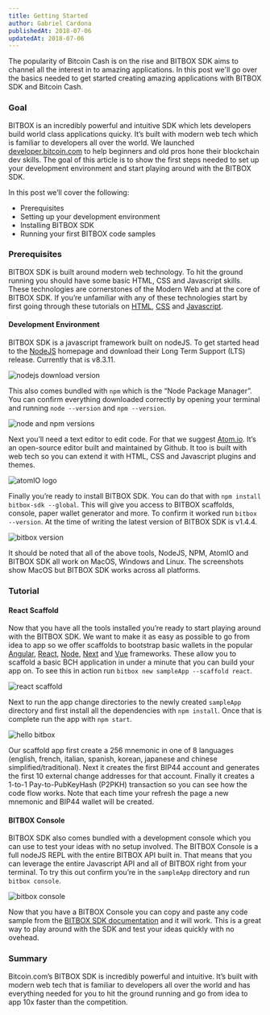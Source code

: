 ```yaml
---
title: Getting Started
author: Gabriel Cardona
publishedAt: 2018-07-06
updatedAt: 2018-07-06
---
```


The popularity of Bitcoin Cash is on the rise and BITBOX SDK aims to channel all the interest in to amazing applications. In this post we'll go over the basics needed to get started creating amazing applications with BITBOX SDK and Bitcoin Cash.

### Goal

BITBOX is an incredibly powerful and intuitive SDK which lets developers build world class applications quicky. It’s built with modern web tech which is familiar to developers all over the world. We launched [developer.bitcoin.com](https://developer.bitcoin.com/) to help beginners and old pros hone their blockchain dev skills. The goal of this article is to show the first steps needed to set up your development environment and start playing around with the BITBOX SDK.

In this post we’ll cover the following:

- Prerequisites
- Setting up your development environment
- Installing BITBOX SDK
- Running your first BITBOX code samples

### Prerequisites

BITBOX SDK is built around modern web technology. To hit the ground running you should have some basic HTML, CSS and Javascript skills. These technologies are cornerstones of the Modern Web and at the core of BITBOX SDK. If you’re unfamiliar with any of these technologies start by first going through these tutorials on [HTML](https://www.w3schools.com/htmL/), [CSS](https://www.w3schools.com/css/) and [Javascript](https://www.w3schools.com/jS/default.asp).

#### Development Environment

BITBOX SDK is a javascript framework built on nodeJS. To get started head to the [NodeJS](https://nodejs.org/en/) homepage and download their Long Term Support (LTS) release. Currently that is v8.3.11.

![nodejs download version](/images/node-version.png)

This also comes bundled with `npm` which is the “Node Package Manager”. You can confirm everything downloaded correctly by opening your terminal and running `node --version` and `npm --version`.

![node and npm versions](/images/npm-version.png)

Next you’ll need a text editor to edit code. For that we suggest [Atom.io](http://atom.io/). It’s an open-source editor built and maintained by Github. It too is built with web tech so you can extend it with HTML, CSS and Javascript plugins and themes.

![atomIO logo](/images/atomio.png)

Finally you’re ready to install BITBOX SDK. You can do that with `npm install bitbox-sdk --global`. This will give you access to BITBOX scaffolds, console, paper wallet generator and more. To confirm it worked run `bitbox --version`. At the time of writing the latest version of BITBOX SDK is v1.4.4.

![bitbox version](/images/bitbox-version.png)

It should be noted that all of the above tools, NodeJS, NPM, AtomIO and BITBOX SDK all work on MacOS, Windows and Linux. The screenshots show MacOS but BITBOX SDK works across all platforms.

### Tutorial

#### React Scaffold

Now that you have all the tools installed you’re ready to start playing around with the BITBOX SDK. We want to make it as easy as possible to go from idea to app so we offer scaffolds to bootstrap basic wallets in the popular [Angular](https://github.com/Bitcoin-com/bitbox-scaffold-angular), [React](https://github.com/Bitcoin-com/bitbox-scaffold-react), [Node](https://github.com/Bitcoin-com/bitbox-scaffold-node), [Next](https://github.com/Bitcoin-com/bitbox-scaffold-next) and [Vue](https://github.com/Bitcoin-com/bitbox-scaffold-vue) frameworks. These allow you to scaffold a basic BCH application in under a minute that you can build your app on. To see this in action run `bitbox new sampleApp --scaffold react`.

![react scaffold](/images/react-scaffold.png)

Next to run the app change directories to the newly created `sampleApp` directory and first install all the dependencies with `npm install`. Once that is complete run the app with `npm start`.

![hello bitbox](/images/hello-bitbox2.png)

Our scaffold app first create a 256 mnemonic in one of 8 languages (english, french, italian, spanish, korean, japanese and chinese simplified/traditional). Next it creates the first BIP44 account and generates the first 10 external change addresses for that account. Finally it creates a 1-to-1 Pay-to-PubKeyHash (P2PKH) transaction so you can see how the code flow works. Note that each time your refresh the page a new mnemonic and BIP44 wallet will be created.

#### BITBOX Console

BITBOX SDK also comes bundled with a development console which you can use to test your ideas with no setup involved. The BITBOX Console is a full nodeJS REPL with the entire BITBOX API built in. That means that you can leverage the entire Javascript API and all of BITBOX right from your terminal. To try this out confirm you’re in the `sampleApp` directory and run `bitbox console`.

![bitbox console](/images/bitbox-console.png)

Now that you have a BITBOX Console you can copy and paste any code sample from the [BITBOX SDK documentation](https://developer.bitcoin.com/bitbox/docs/getting-started.html) and it will work. This is a great way to play around with the SDK and test your ideas quickly with no ovehead.

### Summary

Bitcoin.com’s BITBOX SDK is incredibly powerful and intuitive. It’s built with modern web tech that is familiar to developers all over the world and has everything needed for you to hit the ground running and go from idea to app 10x faster than the competition.
